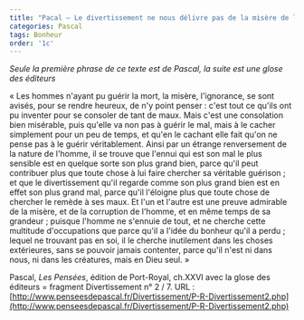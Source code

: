 ```yaml
---
title: "Pacal – Le divertissement ne nous délivre pas de la misère de l'existence humaine"
categories: Pascal 
tags: Bonheur
order: '1c'
---
```


_Seule la première phrase de ce texte est de Pascal, la suite est une glose des éditeurs_

« Les hommes n'ayant pu guérir la mort, la misère, l'ignorance, se sont avisés, pour se rendre heureux, de n'y point penser : c'est tout ce qu'ils ont pu inventer pour se consoler de tant de maux. Mais c'est une consolation bien misérable, puis qu'elle va non pas à guérir le mal, mais à le cacher simplement pour un peu de temps, et qu'en le cachant elle fait qu'on ne pense pas à le guérir véritablement. Ainsi par un étrange renversement de la nature de l'homme, il se trouve que l'ennui qui est son mal le plus sensible est en quelque sorte son plus grand bien, parce qu'il peut contribuer plus que toute chose à lui faire chercher sa véritable guérison ; et que le divertissement qu'il regarde comme son plus grand bien est en effet son plus grand mal, parce qu'il l'éloigne plus que toute chose de chercher le remède à ses maux. Et l'un et l'autre est une preuve admirable de la misère, et de la corruption de l'homme, et en même temps de sa grandeur ; puisque l'homme ne s'ennuie de tout, et ne cherche cette multitude d'occupations que parce qu'il a l'idée du bonheur qu'il a perdu ; lequel ne trouvant pas en soi, il le cherche inutilement dans les choses extérieures, sans se pouvoir jamais contenter, parce qu'il n'est ni dans nous, ni dans les créatures, mais en Dieu seul. »

Pascal, _Les Pensées_, édition de Port-Royal, ch.XXVI avec la glose des éditeurs = fragment Divertissement n° 2 / 7. URL : [http://www.penseesdepascal.fr/Divertissement/P-R-Divertissement2.php](http://www.penseesdepascal.fr/Divertissement/P-R-Divertissement2.php)
